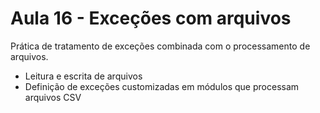 # Aula 16 - Exceções com arquivos

Prática de tratamento de exceções combinada com o processamento de arquivos.

* Leitura e escrita de arquivos
* Definição de exceções customizadas em módulos que processam arquivos CSV